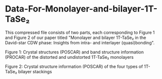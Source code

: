  # Data-For-Monolayer-and-bilayer-1T-TaSe₂
This compressed file consists of two parts, each corresponding to Figure 1 and Figure 2 of our paper titled "Monolayer and bilayer 1T-TaSe₂ in the David-star CDW phase: Insights from intra- and interlayer (quasi)bonding".

Figure 1: Crystal structures (POSCAR) and band structure information (PROCAR) of the distorted and undistorted 1T-TaSe₂ monolayers

Figure 2: Crystal structure information (POSCAR) of the four types of 1T-TaSe₂ bilayer stackings
